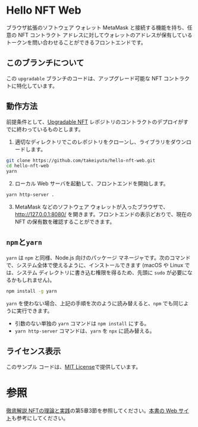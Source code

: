 # Hello NFT Web

ブラウザ拡張のソフトウェア ウォレット MetaMask と接続する機能を持ち、任意の NFT コントラクト アドレスに対してウォレットのアドレスが保有しているトークンを問い合わせることができるフロントエンドです。

## このブランチについて

この `upgradable` ブランチのコードは、アップグレード可能な NFT コントラクトに特化しています。

## 動作方法

前提条件として、[Upgradable NFT](https://github.com/takeiyuto/upgradable-nft) レポジトリのコントラクトのデプロイがすでに終わっているものとします。

1. 適切なディレクトリでこのレポジトリをクローンし、ライブラリをダウンロードします。
```bash
git clone https://github.com/takeiyuto/hello-nft-web.git
cd hello-nft-web
yarn
```

2. ローカル Web サーバを起動して、フロントエンドを開始します。
```bash
yarn http-server .
```

3. MetaMask などのソフトウェア ウォレットが入ったブラウザで、http://127.0.0.1:8080/ を開きます。フロントエンドの表示どおりで、現在の NFT の保有数を確認することができます。

## `npm`と`yarn`

`yarn` は `npm` と同様、Node.js 向けのパッケージ マネージャです。次のコマンドで、システム全体で使えるように、インストールできます (macOS や Linux では、システム ディレクトリに書き込む権限を得るため、先頭に `sudo` が必要になるかもしれません)。
```bash
npm install -g yarn
```

`yarn` を使わない場合、上記の手順を次のように読み替えると、`npm` でも同じように実行できます。
* 引数のない単独の `yarn` コマンドは `npm install` にする。
* `yarn http-server` コマンドは、`yarn` を `npx` に読み替える。

## ライセンス表示

このサンプル コードは、[MIT License](LICENSE)で提供しています。

# 参照

[徹底解説 NFTの理論と実践](https://www.ohmsha.co.jp/book/9784274230608/)の第5章3節を参照してください。[本書の Web サイト](https://takeiyuto.github.io/nft-book)も参考にしてください。

